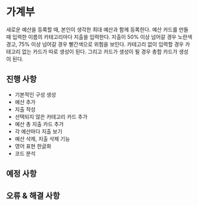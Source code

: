 # 가계부
새로운 예산을 등록할 때, 본인이 생각한 최대 예산과 함께 등록한다. 예산 카드를 만들 때 입력한 이름의 카테고리마다 지출을 입력한다. 지출이 50% 이상 넘어갈 경우 노란색 경고, 75% 이상 넘어갈 경우 빨간색으로 위험을 보인다. 카테고리 없이 입력할 경우 카테고리 없는 카드가 따로 생성이 된다. 그리고 카드가 생성이 될 경우 총합 카드가 생성이 된다.

## 진행 사항
* 기본적인 구성 생성
* 예산 추가
* 지출 작성
* 선택되지 않은 카테고리 카드 추가
* 예산 총 지출 카드 추가
* 각 예산마다 지출 보기
* 예산 삭제, 지출 삭제 기능
* 영어 표현 한글화
* 코드 분석

## 예정 사항

## 오류 & 해결 사항
